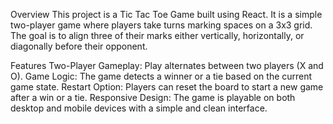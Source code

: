 Overview
This project is a Tic Tac Toe Game built using React. It is a simple two-player game where players take turns marking spaces on a 3x3 grid. The goal is to align three of their marks either vertically, horizontally, or diagonally before their opponent.

Features
Two-Player Gameplay: Play alternates between two players (X and O).
Game Logic: The game detects a winner or a tie based on the current game state.
Restart Option: Players can reset the board to start a new game after a win or a tie.
Responsive Design: The game is playable on both desktop and mobile devices with a simple and clean interface.
